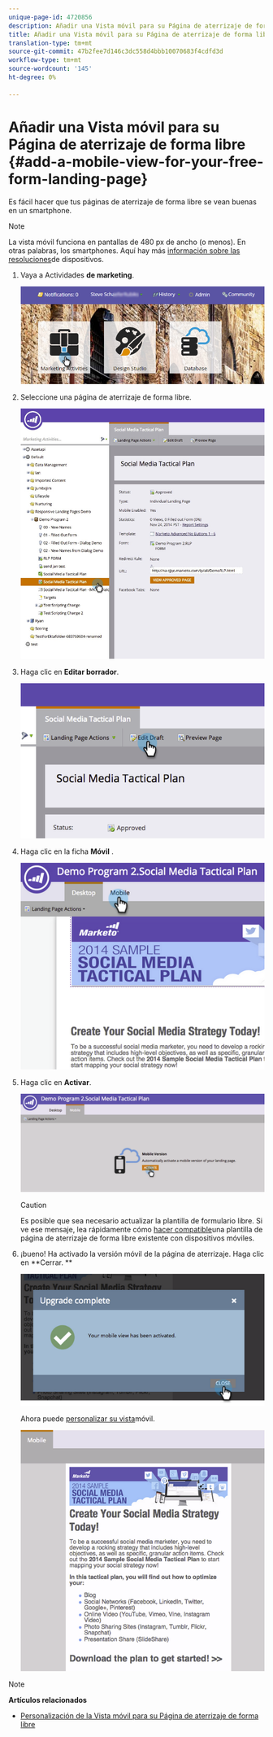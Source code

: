 ```yaml
---
unique-page-id: 4720856
description: Añadir una Vista móvil para su Página de aterrizaje de forma libre - Documentos de marketing - Documentación del producto
title: Añadir una Vista móvil para su Página de aterrizaje de forma libre
translation-type: tm+mt
source-git-commit: 47b2fee7d146c3dc558d4bbb10070683f4cdfd3d
workflow-type: tm+mt
source-wordcount: '145'
ht-degree: 0%

---
```



# Añadir una Vista móvil para su Página de aterrizaje de forma libre {#add-a-mobile-view-for-your-free-form-landing-page}

Es fácil hacer que tus páginas de aterrizaje de forma libre se vean buenas en un smartphone.

>[!NOTE]
>
>La vista móvil funciona en pantallas de 480 px de ancho (o menos). En otras palabras, los smartphones. Aquí hay más [información sobre las resoluciones](http://mydevice.io/devices/.)de dispositivos.

1. Vaya a Actividades **de marketing**.

   ![](assets/login-marketing-activities-3.png)

1. Seleccione una página de aterrizaje de forma libre.

   ![](assets/choose-landing-page.jpg)

1. Haga clic en **Editar borrador**.

   ![](assets/image2015-1-22-15-3a38-3a12.png)

1. Haga clic en la ficha **Móvil** .

   ![](assets/image2015-1-22-16-3a46-3a10.png)

1. Haga clic en **Activar**.

   ![](assets/image2015-1-22-15-3a48-3a47.png)

   >[!CAUTION]
   >
   >Es posible que sea necesario actualizar la plantilla de formulario libre. Si ve ese mensaje, lea rápidamente cómo [hacer compatible](../../../../product-docs/demand-generation/landing-pages/landing-page-templates/make-an-existing-free-form-landing-page-template-mobile-compatible.md)una plantilla de página de aterrizaje de forma libre existente con dispositivos móviles.

1. ¡bueno! Ha activado la versión móvil de la página de aterrizaje. Haga clic en **Cerrar. **

   ![](assets/image2015-1-22-16-3a44-3a37.png)

   Ahora puede [personalizar su vista](customize-mobile-view-for-your-free-form-landing-page.md)móvil.

   ![](assets/image2015-1-22-16-3a47-3a16.png)

>[!NOTE]
>
>**Artículos relacionados**
>
>* [Personalización de la Vista móvil para su Página de aterrizaje de forma libre](customize-mobile-view-for-your-free-form-landing-page.md)

>




